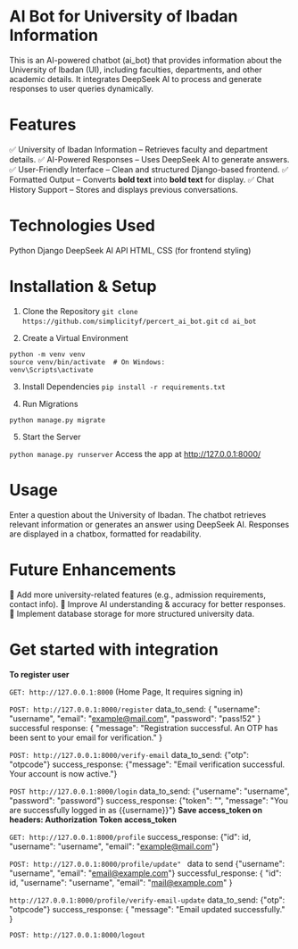 # AI Bot for University of Ibadan Information
This is an AI-powered chatbot (ai_bot) that provides information about the University of Ibadan (UI), including faculties, departments, and other academic details. It integrates DeepSeek AI to process and generate responses to user queries dynamically.

# Features
✅ University of Ibadan Information – Retrieves faculty and department details.
✅ AI-Powered Responses – Uses DeepSeek AI to generate answers.
✅ User-Friendly Interface – Clean and structured Django-based frontend.
✅ Formatted Output – Converts **bold text** into <b>bold text</b> for display.
✅ Chat History Support – Stores and displays previous conversations.

# Technologies Used
Python 
Django
DeepSeek AI API
HTML, CSS (for frontend styling)

# Installation & Setup
1. Clone the Repository
```git clone https://github.com/simplicityf/percert_ai_bot.git```
```cd ai_bot```

2. Create a Virtual Environment

```
python -m venv venv
source venv/bin/activate  # On Windows: 
venv\Scripts\activate
```
3. Install Dependencies
```pip install -r requirements.txt```

4. Run Migrations

```python manage.py migrate```

5. Start the Server

```python manage.py runserver```
Access the app at http://127.0.0.1:8000/

# Usage
Enter a question about the University of Ibadan.
The chatbot retrieves relevant information or generates an answer using DeepSeek AI.
Responses are displayed in a chatbox, formatted for readability.

# Future Enhancements
🚀 Add more university-related features (e.g., admission requirements, contact info).
🚀 Improve AI understanding & accuracy for better responses.
🚀 Implement database storage for more structured university data.

# Get started with integration
**To register user**

```GET: http://127.0.0.1:8000``` (Home Page, It requires signing in)

```POST: http://127.0.0.1:8000/register```
data_to_send: {
    "username": "username",
    "email": "example@mail.com",
    "password": "pass!52"
}
successful response: {
    "message": "Registration successful. An OTP has been sent to your email for verification."
}

```POST: http://127.0.0.1:8000/verify-email```
data_to_send: {"otp": "otpcode"}
success_response: {"message": "Email verification successful. Your account is now active."}

```POST http://127.0.0.1:8000/login```
data_to_send: {"username": "username", "password": "password"}
success_response: {"token": "", "message": "You are successfully logged in as {{username}}"}
**Save access_token on headers:  Authorization Token access_token**

```GET: http://127.0.0.1:8000/profile```
success_response: {"id": id, "username": "username", "email": "example@mail.com"}

<!-- Update Pofile Note: If user change email, email verification will be sent-->
```POST: http://127.0.0.1:8000/profile/update" ```
data to send {"username": "username", "email": "email@example.com"}
successful_response: {
    "id": id,
    "username": "username",
    "email": "mail@example.com"
}

<!-- To verify change of email OTP -->
``` http://127.0.0.1:8000/profile/verify-email-update ```
data_to_send: {"otp": "otpcode"}
success_response: {
    "message": "Email updated successfully."
}

```POST: http://127.0.0.1:8000/logout```